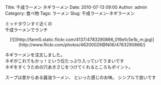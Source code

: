 Title: 千成ラーメン ネギラーメン
Date: 2010-07-13 09:00
Author: admin
Category: 食べ物
Tags: ラーメン
Slug: 千成ラーメン-ネギラーメン

ミッドタウンすぐ近くの  
千成ラーメンでランチ

<p>
<center>
[![](http://farm5.static.flickr.com/4137/4783290866_016e1c5e1b_m.jpg)](http://www.flickr.com/photos/46200029@N06/4783290866/)

</center>
  
ネギラーメンを注文しました。  
ネギがこれでもかっ！という位たっぷり入っていてうまいです  
ネギをすくうための穴あきさじをつけてくれるところもポイント。

</p>
スープは昔からある醤油ラーメン、  
といった感じのお味。  
シンプルで良いです
